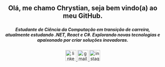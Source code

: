 <h2 align="center">Olá, me chamo Chrystian, seja bem vindo(a) ao meu GitHub.</h2>

###

<h5 align="center">Estudante de Ciência da Computação em transição de carreira, atualmente estudando .NET, React e C#. Explorando novas tecnologias e apaixonado por criar soluções inovadoras.</h5>

###

<div align="center">
  <a href="https://www.linkedin.com/in/chrystian-santos-da-rocha-63a93429a/" target="_blank">
    <img src="https://img.shields.io/static/v1?message=LinkedIn&logo=linkedin&label=&color=0077B5&logoColor=white&labelColor=&style=for-the-badge" height="35" alt="linkedin logo"  />
  </a>
  <a href="mailto:cchrystianrocha@gmail.com" target="_blank">
    <img src="https://img.shields.io/static/v1?message=Gmail&logo=gmail&label=&color=D14836&logoColor=white&labelColor=&style=for-the-badge" height="35" alt="gmail logo"  />
  </a>
  <a href="https://www.instagram.com/chrystianrocha?igsh=b2ExNGRpZjg1YXFk" target="_blank">
    <img src="https://img.shields.io/static/v1?message=Instagram&logo=instagram&label=&color=E4405F&logoColor=white&labelColor=&style=for-the-badge" height="35" alt="instagram logo"  />
  </a>
</div>

